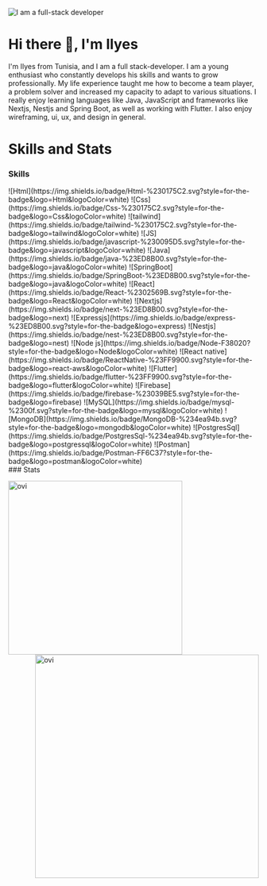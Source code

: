 ![I am a full-stack developer](https://media.licdn.com/dms/image/D4D16AQGG16AxPMagug/profile-displaybackgroundimage-shrink_350_1400/0/1719330300059?e=1724889600&v=beta&t=__9ZmKg7fy1_X2juCRRI27Tqkibvlipdb0dxxoain38)
# Hi there 👋, I'm Ilyes
I'm Ilyes from Tunisia, and I am a full stack-developer. I am a young enthusiast who constantly develops his skills and wants to grow professionally. My life experience taught me how to become a team player, a problem solver and increased my capacity to adapt to various situations. I really enjoy learning languages like Java, JavaScript and frameworks like Nextjs, Nestjs and Spring Boot, as well as working with Flutter. I also enjoy wireframing, ui, ux, and design in general.
# Skills and Stats
### Skills 
<div align="centre">
![Html](https://img.shields.io/badge/Html-%230175C2.svg?style=for-the-badge&logo=Html&logoColor=white)
![Css](https://img.shields.io/badge/Css-%230175C2.svg?style=for-the-badge&logo=Css&logoColor=white)
![tailwind](https://img.shields.io/badge/tailwind-%230175C2.svg?style=for-the-badge&logo=tailwind&logoColor=white)
![JS](https://img.shields.io/badge/javascript-%230095D5.svg?style=for-the-badge&logo=javascript&logoColor=white) 
![Java](https://img.shields.io/badge/java-%23ED8B00.svg?style=for-the-badge&logo=java&logoColor=white)
![SpringBoot](https://img.shields.io/badge/SpringBoot-%23ED8B00.svg?style=for-the-badge&logo=java&logoColor=white)
![React](https://img.shields.io/badge/React-%2302569B.svg?style=for-the-badge&logo=React&logoColor=white) 
![Nextjs](https://img.shields.io/badge/next-%23ED8B00.svg?style=for-the-badge&logo=next) 
![Expressjs](https://img.shields.io/badge/express-%23ED8B00.svg?style=for-the-badge&logo=express) 
![Nestjs](https://img.shields.io/badge/nest-%23ED8B00.svg?style=for-the-badge&logo=nest) 
![Node js](https://img.shields.io/badge/Node-F38020?style=for-the-badge&logo=Node&logoColor=white)
![React native](https://img.shields.io/badge/ReactNative-%23FF9900.svg?style=for-the-badge&logo=react-aws&logoColor=white)
![Flutter](https://img.shields.io/badge/flutter-%23FF9900.svg?style=for-the-badge&logo=flutter&logoColor=white)
![Firebase](https://img.shields.io/badge/firebase-%23039BE5.svg?style=for-the-badge&logo=firebase) 
![MySQL](https://img.shields.io/badge/mysql-%2300f.svg?style=for-the-badge&logo=mysql&logoColor=white) 
![MongoDB](https://img.shields.io/badge/MongoDB-%234ea94b.svg?style=for-the-badge&logo=mongodb&logoColor=white) 
![PostgresSql](https://img.shields.io/badge/PostgresSql-%234ea94b.svg?style=for-the-badge&logo=postgressql&logoColor=white) 
![Postman](https://img.shields.io/badge/Postman-FF6C37?style=for-the-badge&logo=postman&logoColor=white)
</div>
### Stats
<p align="center">
<p><img align="left" src="https://github-readme-stats.vercel.app/api/top-langs?username=ilyesarous&show_icons=true&layout=compact&locale=en&theme=github_dark" width="350px" alt="ovi" /></p>
<p>&nbsp;<img align="right" src="https://github-readme-stats.vercel.app/api?username=ilyesarous&show_icons=true&locale=en&theme=github_dark" width="450px" alt="ovi" /></p>
</p>


